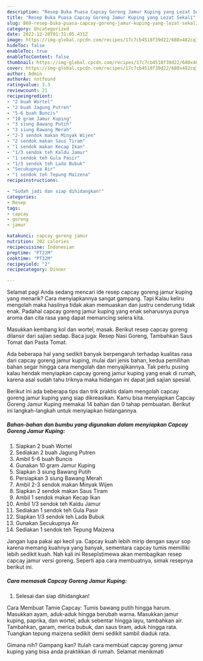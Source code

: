 ```yaml
---
description: "Resep Buka Puasa Capcay Goreng Jamur Kuping yang Lezat Sekali"
title: "Resep Buka Puasa Capcay Goreng Jamur Kuping yang Lezat Sekali"
slug: 869-resep-buka-puasa-capcay-goreng-jamur-kuping-yang-lezat-sekali
category: Uncategorized
date: 2022-12-20T01:31:05.431Z
image: https://img-global.cpcdn.com/recipes/17c7cb4518f39d22/680x482cq70/capcay-goreng-jamur-kuping-foto-resep-utama.jpg
hideToc: false
enableToc: true
enableTocContent: false
thumbnail: https://img-global.cpcdn.com/recipes/17c7cb4518f39d22/680x482cq70/capcay-goreng-jamur-kuping-foto-resep-utama.jpg
cover: https://img-global.cpcdn.com/recipes/17c7cb4518f39d22/680x482cq70/capcay-goreng-jamur-kuping-foto-resep-utama.jpg
author: Admin
authorAv: notfound
ratingvalue: 3.3
reviewcount: 21
recipeingredient:
- "2 buah Wortel"
- "2 buah Jagung Putren"
- "5-6 buah Buncis"
- "10 gram Jamur Kuping"
- "3 siung Bawang Putih"
- "3 siung Bawang Merah"
- "2-3 sendok makan Minyak Wijen"
- "2 sendok makan Saus Tiram"
- "1 sendok makan Kecap Ikan"
- "1/3 sendok teh Kaldu Jamur"
- "1 sendok teh Gula Pasir"
- "1/3 sendok teh Lada Bubuk"
- "Secukupnya Air"
- "1 sendok teh Tepung Maizena"
recipeinstructions:

- "Sudah jadi dan siap dihidangkan!"
categories:
- Resep
tags:
- capcay
- goreng
- jamur

katakunci: capcay goreng jamur 
nutrition: 202 calories
recipecuisine: Indonesian
preptime: "PT22M"
cooktime: "PT32M"
recipeyield: "2"
recipecategory: Dinner

---
```



Selamat pagi Anda sedang mencari ide resep capcay goreng jamur kuping yang menarik? Cara menyiapkannya sangat gampang. Tapi Kalau keliru mengolah maka hasilnya tidak akan memuaskan dan justru cenderung tidak enak. Padahal capcay goreng jamur kuping yang enak seharusnya punya aroma dan cita rasa yang dapat memancing selera kita.


Masukkan kembang kol dan wortel, masak. Berikut resep capcay goreng dilansir dari sajian sedap. Baca juga: Resep Nasi Goreng, Tambahkan Saus Tomat dan Pasta Tomat.

Ada beberapa hal yang sedikit banyak berpengaruh terhadap kualitas rasa dari capcay goreng jamur kuping, mulai dari jenis bahan, kedua pemilihan bahan segar hingga cara mengolah dan menyajikannya. Tak perlu pusing kalau hendak menyiapkan capcay goreng jamur kuping yang enak di rumah, karena asal sudah tahu triknya maka hidangan ini dapat jadi sajian spesial.


Berikut ini ada beberapa tips dan trik praktis dalam mengolah capcay goreng jamur kuping yang siap dikreasikan. Kamu bisa menyiapkan Capcay Goreng Jamur Kuping memakai 14 bahan dan 0 tahap pembuatan. Berikut ini langkah-langkah untuk menyiapkan hidangannya.

<!--inarticleads1-->

##### Bahan-bahan dan bumbu yang digunakan dalam menyiapkan Capcay Goreng Jamur Kuping:

1. Siapkan 2 buah Wortel
1. Sediakan 2 buah Jagung Putren
1. Ambil 5-6 buah Buncis
1. Gunakan 10 gram Jamur Kuping
1. Siapkan 3 siung Bawang Putih
1. Persiapkan 3 siung Bawang Merah
1. Ambil 2-3 sendok makan Minyak Wijen
1. Siapkan 2 sendok makan Saus Tiram
1. Ambil 1 sendok makan Kecap Ikan
1. Ambil 1/3 sendok teh Kaldu Jamur
1. Sediakan 1 sendok teh Gula Pasir
1. Siapkan 1/3 sendok teh Lada Bubuk
1. Gunakan Secukupnya Air
1. Sediakan 1 sendok teh Tepung Maizena


Jangan lupa pakai api kecil ya. Capcay kuah lebih mirip dengan sayur sop karena memang kuahnya yang banyak, sementara capcay tumis memilliki lebih sedikit kuah. Nah kali ini ResepIstimewa akan membagikan resep capcay jamur versi goreng. Seperti apa cara membuatnya, simak resepnya berikut ini. 

<!--inarticleads2-->

##### Cara memasak Capcay Goreng Jamur Kuping:


1. Selesai dan siap dihidangkan!

Cara Membuat Tamie Capcay: Tumis bawang putih hingga harum. Masukkan ayam, aduk-aduk hingga berubah warna. Masukkan jamur kuping, paprika, dan wortel, aduk sebentar hingga layu, tambahkan air. Tambahkan, garam, merica bubuk, dan saus tiram, aduk hingga rata. Tuangkan tepung maizena sedikit demi sedikit sambil diaduk rata. 

Gimana nih? Gampang kan? Itulah cara membuat capcay goreng jamur kuping yang bisa anda praktikkan di rumah. Selamat menikmati
